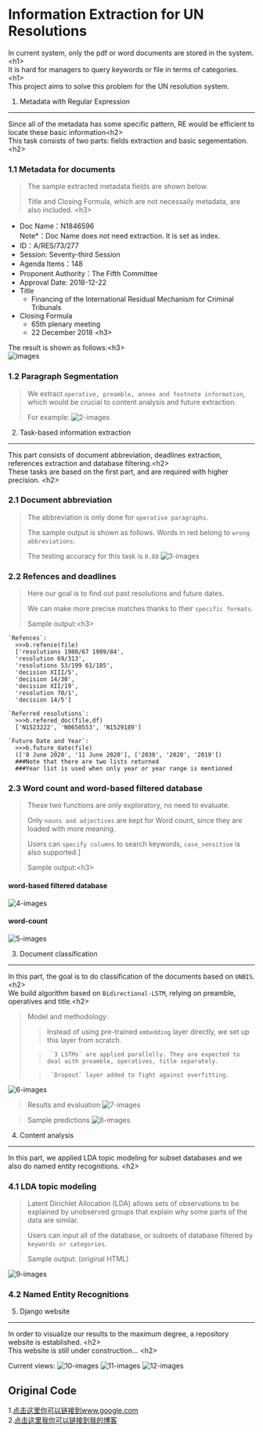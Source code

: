 

Information Extraction for UN Resolutions
===================================
  In current system, only the pdf or word documents are stored in the system.<h1\><br />
  It is hard for managers to query keywords or file in terms of categories. <h1\><br />
  This project aims to solve this problem for the UN resolution system.


1. Metadata with Regular Expression
-----------------------------------
  Since all of the metadata has some specific pattern, RE would be efficient to locate these basic information\<h2\><br />
  This task consists of two parts: fields extraction and basic segementation.<h2\><br />


### 1.1 Metadata for documents
> The sample extracted metadata fields are shown below.
>
> Title and Closing Formula, which are not necessaily metadata, are also included. <h3\><br />

  * Doc Name：N1846596
  <br/>Note*：Doc Name does not need extraction. It is set as index.
  * ID：A/RES/73/277
  * Session: Seventy-third Session
  * Agenda Items：148
  * Proponent Authority：The Fifth Committee
  * Approval Date: 2018-12-22
  * Title
      * Financing of the International Residual Mechanism for Criminal Tribunals
  * Closing Formula
      * 65th plenary meeting
      * 22 December 2018 <h3\><br />

The result is shown as follows:<h3\><br />
![images](https://github.com/Teagan0207/sycamore/blob/master/spacy%E6%8C%87%E5%8C%97%E4%BB%A5%E5%8C%97/01.png "01")

### 1.2 Paragraph Segmentation
> We extract   `operative, preamble, annex and footnote information`, which would be crucial to content analysis and future extraction.
>
> For example:
  ![2-images](https://github.com/Teagan0207/sycamore/blob/master/spacy%E6%8C%87%E5%8C%97%E4%BB%A5%E5%8C%97/02.png "02")




2. Task-based information extraction
-----------------------------------
  This part consists of document abbreviation, deadlines extraction, references extraction and database filtering.<h2\><br />
  These tasks are based on the first part, and are required with higher precision. <h2\><br />

### 2.1 Document abbreviation
> The abbreviation is only done for   `operative paragraphs`.
>
> The sample output is shown as follows. Words in red belong to   `wrong abbreviations`.
>
> The testing accuracy for this task is  `0.88`
  ![3-images](https://github.com/Teagan0207/sycamore/blob/master/spacy%E6%8C%87%E5%8C%97%E4%BB%A5%E5%8C%97/WeChat%20Image_20190401230504.png "03")

### 2.2 Refences and deadlines
> Here our goal is to find out past resolutions and future dates.
>
> We can make more precise matches thanks to their    `specific formats`.
>
> Sample output:<h3\><br />

    `Refences`:
      >>>b.refence(file)
      ['resolutions 1980/67 1989/84',
      'resolution 69/313',
      'resolutions 53/199 61/185',
      'decision XIII/5',
      'decision 14/30',
      'decision XII/19',
      'resolution 70/1',
      'decision 14/5']

    `Referred resolutions`:
      >>>b.refered_doc(file,df)
      ['N1523222', 'N0650553', 'N1529189']

    `Future Date and Year`:
      >>>b.future_date(file)
      (['8 June 2020', '11 June 2020'], ['2030', '2020', '2019'])
      ###Note that there are two lists returned
      ###Year list is used when only year or year range is mentioned

### 2.3 Word count and word-based filtered database
> These two functions are only exploratory, no need to evaluate.
>
> Only     `nouns and adjectives` are kept for Word count, since they are loaded with more meaning.
>
> Users can      `specify columns` to search keywords,      `case_sensitive` is also supported.]
>
> Sample output:<h3\><br />
#### word-based filtered database
![4-images](https://github.com/Teagan0207/sycamore/blob/master/spacy%E6%8C%87%E5%8C%97%E4%BB%A5%E5%8C%97/03.png "04")
#### word-count
![5-images](https://github.com/Teagan0207/sycamore/blob/master/spacy指北以北/04.png "05")


3. Document classification
-----------------------------------
In this part, the goal is to do classification of the documents based on      `UNBIS`.<h2\><br />
We build algorithm based on      `Bidirectional-LSTM`, relying on preamble, operatives and title.<h2\><br />

> Model and methodology:
>
> > Instead of using pre-trained      `embedding` layer directly, we set up this layer from scratch.
>
> >      `3 LSTMs` are applied parallelly. They are expected to deal with preamble, operatives, title separately.
>
> >      `Dropout` layer added to fight against overfitting.

![6-images](https://github.com/Teagan0207/sycamore/blob/master/spacy%E6%8C%87%E5%8C%97%E4%BB%A5%E5%8C%97/06.png "06")

> Results and evaluation
![7-images](https://github.com/Teagan0207/sycamore/blob/master/spacy%E6%8C%87%E5%8C%97%E4%BB%A5%E5%8C%97/07.png "07")

> Sample predictions
![8-images](https://github.com/Teagan0207/sycamore/blob/master/spacy%E6%8C%87%E5%8C%97%E4%BB%A5%E5%8C%97/08.png "08")

4. Content analysis
-----------------------------------
In this part, we applied LDA topic modeling for subset databases and we also do named entity recognitions. <h2\><br />

### 4.1 LDA topic modeling
> Latent Dirichlet Allocation (LDA) allows sets of observations to be explained by unobserved groups that explain why some parts of the data are similar.
>
> Users can input all of the database, or subsets of database filtered by       `keywords or categories`.
>
> Sample output: (original HTML)

![9-images](https://github.com/Teagan0207/sycamore/blob/master/spacy%E6%8C%87%E5%8C%97%E4%BB%A5%E5%8C%97/09.png "009")

### 4.2 Named Entity Recognitions





5. Django website
-----------------------------------
In order to visualize our results to the maximum degree, a repository website is established. <h2\><br />
This website is still under construction... <h2\><br />

Current views:
![10-images](https://github.com/Teagan0207/sycamore/blob/master/spacy%E6%8C%87%E5%8C%97%E4%BB%A5%E5%8C%97/10.png "010")
![11-images](https://github.com/Teagan0207/sycamore/blob/master/spacy%E6%8C%87%E5%8C%97%E4%BB%A5%E5%8C%97/11.png "011")
![12-images](https://github.com/Teagan0207/sycamore/blob/master/spacy%E6%8C%87%E5%8C%97%E4%BB%A5%E5%8C%97/12.png "012")




Original Code
-----------------------------------
1.[点击这里你可以链接到www.google.com](https://github.com/Teagan0207/sycamore/blob/master/spacy%E6%8C%87%E5%8C%97%E4%BB%A5%E5%8C%97/basic.py)<br />
2.[点击这里我你可以链接到我的博客](https://github.com/Teagan0207/sycamore/blob/master/spacy%E6%8C%87%E5%8C%97%E4%BB%A5%E5%8C%97/example.ipynb)<br />
